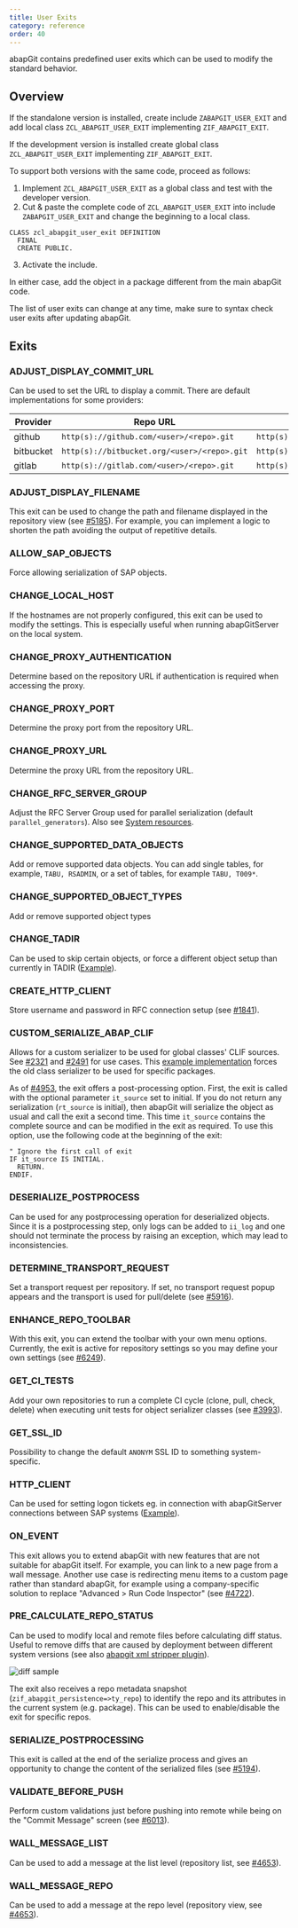 ```yaml
---
title: User Exits
category: reference
order: 40
---
```


abapGit contains predefined user exits which can be used to modify the standard behavior.

## Overview

If the standalone version is installed, create include `ZABAPGIT_USER_EXIT` and add local class `ZCL_ABAPGIT_USER_EXIT` implementing `ZIF_ABAPGIT_EXIT`.

If the development version is installed create global class `ZCL_ABAPGIT_USER_EXIT` implementing `ZIF_ABAPGIT_EXIT`.

To support both versions with the same code, proceed as follows:

1. Implement `ZCL_ABAPGIT_USER_EXIT` as a global class and test with the developer version.
2. Cut & paste the complete code of `ZCL_ABAPGIT_USER_EXIT` into include `ZABAPGIT_USER_EXIT` and change the beginning to a local class.

```abap
CLASS zcl_abapgit_user_exit DEFINITION
  FINAL
  CREATE PUBLIC.
```

3. Activate the include.

In either case, add the object in a package different from the main abapGit code.

The list of user exits can change at any time, make sure to syntax check user exits after updating abapGit.

## Exits

### ADJUST_DISPLAY_COMMIT_URL

Can be used to set the URL to display a commit. There are default implementations for some providers:

| Provider  | Repo URL                                       | Show Commit URL                                            |
| --------- | ---------------------------------------------- | ---------------------------------------------------------- |
| github    | `http(s)://github.com/<user>/<repo>.git`    | `http(s)://github.com/<user>/<repo>/commit/<sha1>`     |
| bitbucket | `http(s)://bitbucket.org/<user>/<repo>.git` | `http(s)://bitbucket.org/<user>/<repo>/commits/<sha1>` |
| gitlab    | `http(s)://gitlab.com/<user>/<repo>.git`    | `http(s)://gitlab.com/<user>/<repo>/-/commit/<sha1>`  |

### ADJUST_DISPLAY_FILENAME

This exit can be used to change the path and filename displayed in the repository view (see [#5185](https://github.com/abapGit/abapGit/issues/5185)). For example, you can implement a logic to shorten the path avoiding the output of repetitive details.

### ALLOW_SAP_OBJECTS

Force allowing serialization of SAP objects.

### CHANGE_LOCAL_HOST

If the hostnames are not properly configured, this exit can be used to modify the settings. This is especially useful when running abapGitServer on the local system.

### CHANGE_PROXY_AUTHENTICATION

Determine based on the repository URL if authentication is required when accessing the proxy.

### CHANGE_PROXY_PORT

Determine the proxy port from the repository URL.

### CHANGE_PROXY_URL

Determine the proxy URL from the repository URL.

### CHANGE_RFC_SERVER_GROUP

Adjust the RFC Server Group used for parallel serialization (default `parallel_generators`). Also see [System resources](user-guide/setup/settings-personal.md#developer-version).

### CHANGE_SUPPORTED_DATA_OBJECTS

Add or remove supported data objects. You can add single tables, for example, `TABU, RSADMIN`, or a set of tables, for example `TABU, T009*`.

### CHANGE_SUPPORTED_OBJECT_TYPES

Add or remove supported object types

### CHANGE_TADIR

Can be used to skip certain objects, or force a different object setup than currently in TADIR ([Example](https://gist.github.com/larshp/cca0ce0ba65efcde5dfcae416b0484f7)).

### CREATE_HTTP_CLIENT

Store username and password in RFC connection setup (see [#1841](https://github.com/abapGit/abapGit/issues/1841)).

### CUSTOM_SERIALIZE_ABAP_CLIF

Allows for a custom serializer to be used for global classes' CLIF sources. See [#2321](https://github.com/abapGit/abapGit/issues/2321) and [#2491](https://github.com/abapGit/abapGit/pull/2491) for use cases. This [example implementation](https://gist.github.com/fabianlupa/999c8165b89131608b05cd371529fef5) forces the old class serializer to be used for specific packages.

As of [#4953](https://github.com/abapGit/abapGit/pull/4953), the exit offers a post-processing option. First, the exit is called with the optional parameter `it_source` set to initial. If you do not return any serialization (`rt_source` is initial), then abapGit will serialize the object as usual and call the exit a second time. This time `it_source` contains the complete source and can be modified in the exit as required. To use this option, use the following code at the beginning of the exit:

```abap
" Ignore the first call of exit
IF it_source IS INITIAL.
  RETURN.
ENDIF.
```

### DESERIALIZE_POSTPROCESS

Can be used for any postprocessing operation for deserialized objects. Since it is a postprocessing step, only logs can be added to `ii_log` and one should not terminate the process by raising an exception, which may lead to inconsistencies.

### DETERMINE_TRANSPORT_REQUEST

Set a transport request per repository. If set, no transport request popup appears and the transport is used for pull/delete (see [#5916](https://github.com/abapGit/abapGit/pull/5916)).

### ENHANCE_REPO_TOOLBAR

With this exit, you can extend the toolbar with your own menu options. Currently, the exit is active for repository settings so you may define your own settings (see [#6249](https://github.com/abapGit/abapGit/pull/6249)).

### GET_CI_TESTS

Add your own repositories to run a complete CI cycle (clone, pull, check, delete) when executing unit tests for object serializer classes (see [#3993](https://github.com/abapGit/abapGit/pull/3993)).

### GET_SSL_ID

Possibility to change the default `ANONYM` SSL ID to something system-specific.

### HTTP_CLIENT

Can be used for setting logon tickets eg. in connection with abapGitServer connections between SAP systems ([Example](https://gist.github.com/larshp/71609852a79aa1e877f8c4020d18feac)).

### ON_EVENT

This exit allows you to extend abapGit with new features that are not suitable for abapGit itself. For example, you can link to a new page from a wall message. Another use case is redirecting menu items to a custom page rather than standard abapGit, for example using a company-specific solution to replace "Advanced > Run Code Inspector" (see [#4722](https://github.com/abapGit/abapGit/issues/4722)).

### PRE_CALCULATE_REPO_STATUS

Can be used to modify local and remote files before calculating diff status. Useful to remove diffs that are caused by deployment between different system versions (see also [abapgit xml stripper plugin](https://github.com/sbcgua/abapgit_xml_stripper_plugin)).

![diff sample](/img/deployment_diff_difference_sample.png)

The exit also receives a repo metadata snapshot (`zif_abapgit_persistence=>ty_repo`) to identify the repo and its attributes in the current system (e.g. package). This can be used to enable/disable the exit for specific repos.

### SERIALIZE_POSTPROCESSING

This exit is called at the end of the serialize process and gives an opportunity to change the content of the serialized files (see [#5194](https://github.com/abapGit/abapGit/issues/5194)).

### VALIDATE_BEFORE_PUSH

Perform custom validations just before pushing into remote while being on the "Commit Message" screen (see [#6013](https://github.com/abapGit/abapGit/pull/6013)).

### WALL_MESSAGE_LIST

Can be used to add a message at the list level (repository list, see [#4653](https://github.com/abapGit/abapGit/issues/4653)).

### WALL_MESSAGE_REPO

Can be used to add a message at the repo level (repository view, see [#4653](https://github.com/abapGit/abapGit/issues/4653)).
